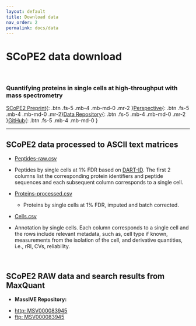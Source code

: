 ```yaml
---
layout: default
title: Download data
nav_order: 2
permalink: docs/data
---
```


# SCoPE2 data download

&nbsp;


### Quantifying proteins in single cells at high-throughput with mass spectrometry

[SCoPE2 Preprint](https://www.biorxiv.org/content/10.1101/665307v1){: .btn .fs-5 .mb-4 .mb-md-0 .mr-2 }[Perspective](https://pubs.acs.org/doi/10.1021/acs.jproteome.8b00257){: .btn .fs-5 .mb-4 .mb-md-0 .mr-2}[Data Repository](ftp://massive.ucsd.edu/MSV000083945){: .btn .fs-5 .mb-4 .mb-md-0 .mr-2 }[GitHub](https://github.com/SlavovLab/){: .btn .fs-5 .mb-4 .mb-md-0 }

------------



## SCoPE2 data processed to ASCII text matrices


* [Peptides-raw.csv](http://slavovlab.net/scope2/data/Peptides-raw.csv)
 - Peptides by single cells at 1% FDR based on [DART-ID](https://dart-id.slavovlab.net/). The first 2 columns list the corresponding protein identifiers and peptide sequences and each subsequent column corresponds to a single cell.


* [Proteins-processed.csv](http://slavovlab.net/scope2/data/Proteins-processed.csv)
  - Proteins by single cells at 1% FDR, imputed and batch corrected.


* [Cells.csv](http://slavovlab.net/scope2/data/Cells.csv)
 - Annotation by single cells. Each column corresponds to a single cell and the rows include relevant metadata, such as, cell type if known, measurements from the isolation of the cell, and derivative quantities, i.e., rRI, CVs, reliability.

&nbsp;


## SCoPE2 RAW data and search results from MaxQuant

* **MassIVE Repository:**
 - [http: MSV000083945](https://massive.ucsd.edu/ProteoSAFe/dataset.jsp?task=de6aace2096845378ab9ef288e43aa75)
 - [ftp: MSV000083945](ftp://massive.ucsd.edu/MSV000083945)
